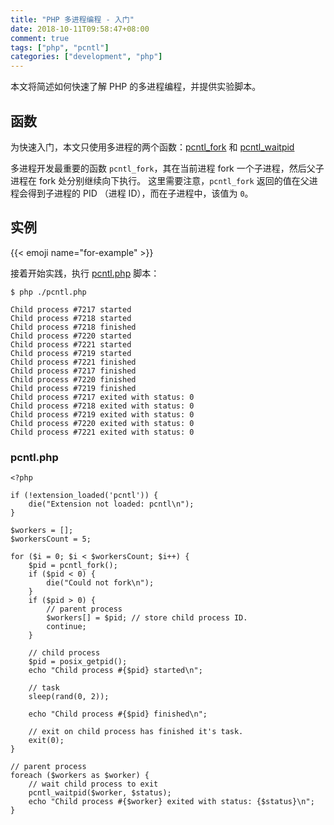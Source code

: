 ```yaml
---
title: "PHP 多进程编程 - 入门"
date: 2018-10-11T09:58:47+08:00
comment: true
tags: ["php", "pcntl"]
categories: ["development", "php"]
---
```


本文将简述如何快速了解 PHP 的多进程编程，并提供实验脚本。
<!--more-->

## 函数

为快速入门，本文只使用多进程的两个函数：[pcntl_fork](http://php.net/manual/zh/function.pcntl-fork.php) 和 [pcntl_waitpid](http://php.net/manual/zh/function.pcntl-waitpid.php)

多进程开发最重要的函数 `pcntl_fork`，其在当前进程 fork 一个子进程，然后父子进程在 fork 处分别继续向下执行。
这里需要注意，`pcntl_fork` 返回的值在父进程会得到子进程的 PID （进程 ID），而在子进程中，该值为 `0`。


## 实例

{{< emoji name="for-example" >}}

接着开始实践，执行 [pcntl.php](#pcntl.php) 脚本：

```
$ php ./pcntl.php

Child process #7217 started
Child process #7218 started
Child process #7218 finished
Child process #7220 started
Child process #7221 started
Child process #7219 started
Child process #7221 finished
Child process #7217 finished
Child process #7220 finished
Child process #7219 finished
Child process #7217 exited with status: 0
Child process #7218 exited with status: 0
Child process #7219 exited with status: 0
Child process #7220 exited with status: 0
Child process #7221 exited with status: 0
```

### pcntl.php

```
<?php

if (!extension_loaded('pcntl')) {
    die("Extension not loaded: pcntl\n");
}

$workers = [];
$workersCount = 5;

for ($i = 0; $i < $workersCount; $i++) {
    $pid = pcntl_fork();
    if ($pid < 0) {
        die("Could not fork\n");
    }
    if ($pid > 0) {
        // parent process
        $workers[] = $pid; // store child process ID.
        continue;
    }

    // child process
    $pid = posix_getpid();
    echo "Child process #{$pid} started\n";

    // task
    sleep(rand(0, 2));

    echo "Child process #{$pid} finished\n";

    // exit on child process has finished it's task.
    exit(0);
}

// parent process
foreach ($workers as $worker) {
    // wait child process to exit
    pcntl_waitpid($worker, $status);
    echo "Child process #{$worker} exited with status: {$status}\n";
}
```